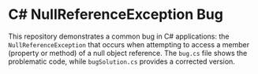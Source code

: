 # C# NullReferenceException Bug

This repository demonstrates a common bug in C# applications: the `NullReferenceException` that occurs when attempting to access a member (property or method) of a null object reference.  The `bug.cs` file shows the problematic code, while `bugSolution.cs` provides a corrected version.